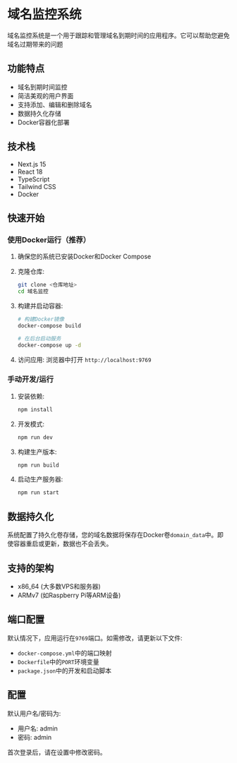 # 域名监控系统

域名监控系统是一个用于跟踪和管理域名到期时间的应用程序。它可以帮助您避免域名过期带来的问题

## 功能特点

- 域名到期时间监控
- 简洁美观的用户界面
- 支持添加、编辑和删除域名
- 数据持久化存储
- Docker容器化部署

## 技术栈

- Next.js 15
- React 18
- TypeScript
- Tailwind CSS
- Docker

## 快速开始

### 使用Docker运行（推荐）

1. 确保您的系统已安装Docker和Docker Compose

2. 克隆仓库:
   ```bash
   git clone <仓库地址>
   cd 域名监控
   ```

3. 构建并启动容器:
   ```bash
   # 构建Docker镜像
   docker-compose build
   
   # 在后台启动服务
   docker-compose up -d
   ```

4. 访问应用:
   浏览器中打开 `http://localhost:9769`

### 手动开发/运行

1. 安装依赖:
   ```bash
   npm install
   ```

2. 开发模式:
   ```bash
   npm run dev
   ```

3. 构建生产版本:
   ```bash
   npm run build
   ```

4. 启动生产服务器:
   ```bash
   npm run start
   ```

## 数据持久化

系统配置了持久化卷存储，您的域名数据将保存在Docker卷`domain_data`中。即使容器重启或更新，数据也不会丢失。

## 支持的架构

- x86_64 (大多数VPS和服务器)
- ARMv7 (如Raspberry Pi等ARM设备)

## 端口配置

默认情况下，应用运行在`9769`端口。如需修改，请更新以下文件:
- `docker-compose.yml`中的端口映射
- `Dockerfile`中的`PORT`环境变量
- `package.json`中的开发和启动脚本

## 配置

默认用户名/密码为:
- 用户名: admin
- 密码: admin

首次登录后，请在设置中修改密码。
